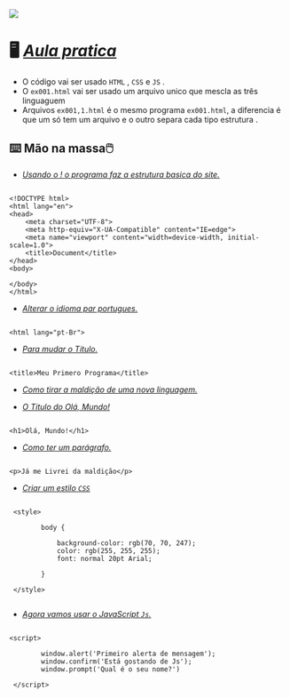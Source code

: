 <img src="https://blog-geek-midia.s3.amazonaws.com/wp-content/uploads/2021/08/19161229/ide-javascript.png">

# 🖥️ <a href="https://www.youtube.com/watch?v=OmmJBfcMJA8&list=PLntvgXM11X6pi7mW0O4ZmfUI1xDSIbmTm&index=8"><i>Aula pratica</i></a><span>

- O código vai ser usado  ``HTML`` , ``CSS`` e ``JS`` .
- O ``ex001.html`` vai ser usado um arquivo unico que mescla as três linguaguem 
- Arquivos ``ex001,1.html`` é o mesmo programa ``ex001.html``, a diferencia é que um só tem um arquivo e o outro separa cada tipo estrutura . 

## ⌨️ Mão na massa🖱️

-  <a href="https://youtu.be/OmmJBfcMJA8?t=357"><i>Usando o ! o programa faz a estrutura basica do site.</i></a><span>

```

<!DOCTYPE html>
<html lang="en">
<head>
    <meta charset="UTF-8">
    <meta http-equiv="X-UA-Compatible" content="IE=edge">
    <meta name="viewport" content="width=device-width, initial-scale=1.0">
    <title>Document</title>
</head>
<body>
    
</body>
</html>

```

-  <a href="https://youtu.be/OmmJBfcMJA8?t=431"><i>Alterar o idioma par portugues.</i></a><span>

```

<html lang="pt-Br">

```

- <a href="https://youtu.be/OmmJBfcMJA8?t=507"><i>Para mudar o Titulo.</i></a><span>

```

<title>Meu Primero Programa</title>

```
- <a href="https://youtu.be/OmmJBfcMJA8?t=565"><i>Como tirar a maldição de uma nova linguagem.</i></a><span>

- <a href="https://youtu.be/OmmJBfcMJA8?t=620"><i>O Titulo do Olá, Mundo!</i></a><span>

```

<h1>Olá, Mundo!</h1>

```

- <a href="https://youtu.be/OmmJBfcMJA8?t=663"><i>Como ter um parágrafo.</i></a><span>

```

<p>Já me Livrei da maldição</p>

```
- <a href="https://youtu.be/OmmJBfcMJA8?t=683"><i>Criar um estilo ``CSS``  </i></a><span>

```

 <style>

        body {

            background-color: rgb(70, 70, 247);
            color: rgb(255, 255, 255);
            font: normal 20pt Arial;

        }

 </style>
 
 ```
 
- <a href="https://youtu.be/OmmJBfcMJA8?t=861"><i>Agora vamos usar o JavaScript ``Js``.</i></a><span>

```

<script>

        window.alert('Primeiro alerta de mensagem');
        window.confirm('Está gostando de Js');
        window.prompt('Qual é o seu nome?')

 </script>
 
 ```
